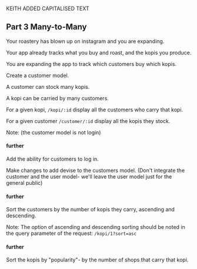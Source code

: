 KEITH ADDED CAPITALISED TEXT

## Part 3 Many-to-Many

Your roastery has blown up on instagram and you are expanding.

Your app already tracks what you buy and roast, and the kopis you produce.

You are expanding the app to track which customers buy which kopis.

Create a customer model.

A customer can stock many kopis.

A kopi can be carried by many customers.

For a given kopi, `/kopi/:id` display all the customers who carry that kopi.

For a given customer `/customer/:id` display all the kopis they stock.

Note: (the customer model is not login)

#### further
Add the ability for customers to log in.

Make changes to add devise to the customers model. (Don't integrate the customer and the user model- we'll leave the user model just for the general public)

#### further
Sort the customers by the number of kopis they carry, ascending and descending.

Note: The option of ascending and descending sorting should be noted in the query parameter of the request: `/kopi/1?sort=asc`

#### further
Sort the kopis by "popularity"- by the number of shops that carry that kopi.